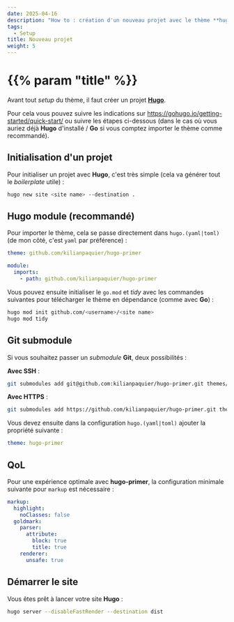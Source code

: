 ```yaml
---
date: 2025-04-16
description: "How to : création d'un nouveau projet avec le thème **hugo-primer**"
tags:
  - Setup
title: Nouveau projet
weight: 5
---
```


# {{% param "title" %}}

Avant tout *setup* du thème, il faut créer un projet [**Hugo**](https://gohugo.io/).

Pour cela vous pouvez suivre les indications sur https://gohugo.io/getting-started/quick-start/
ou suivre les étapes ci-dessous (dans le cas où vous auriez déjà **Hugo** d'installé / **Go** si vous comptez importer le thème comme recommandé).

## Initialisation d'un projet

Pour initialiser un projet avec **Hugo**, c'est très simple (cela va générer tout le *boilerplate* utile) :

```sh
hugo new site <site name> --destination .
```

## Hugo module (recommandé)

Pour importer le thème, cela se passe directement dans `hugo.(yaml|toml)` (de mon côté, c'est `yaml` par préférence) :

```yaml
theme: github.com/kilianpaquier/hugo-primer

module:
  imports:
    - path: github.com/kilianpaquier/hugo-primer
```

Vous pouvez ensuite initialiser le `go.mod` et *tidy* avec les commandes suivantes pour télécharger le thème en dépendance (comme avec **Go**) :

```sh
hugo mod init github.com/<username>/<site name>
hugo mod tidy
```

## Git submodule

Si vous souhaitez passer un *submodule* **Git**, deux possibilités :

**Avec SSH** :

```sh
git submodules add git@github.com:kilianpaquier/hugo-primer.git themes/hugo-primer
```

**Avec HTTPS** :

```sh
git submodules add https://github.com/kilianpaquier/hugo-primer.git themes/hugo-primer
```

Vous devez ensuite dans la configuration `hugo.(yaml|toml)` ajouter la propriété suivante :

```yaml
theme: hugo-primer
```

## QoL

Pour une expérience optimale avec **hugo-primer**, la configuration minimale suivante pour `markup` est nécessaire :

```yaml
markup:
  highlight:
    noClasses: false
  goldmark:
    parser:
      attribute:
        block: true
        title: true
    renderer:
      unsafe: true
```

## Démarrer le site

Vous êtes prêt à lancer votre site **Hugo** :

```sh
hugo server --disableFastRender --destination dist
```
